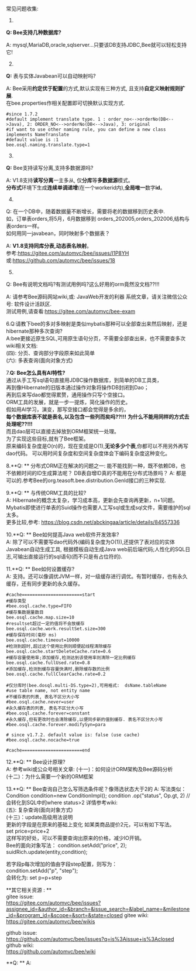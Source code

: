 常见问题收集:

1.	
**Q: Bee支持几种数据库?**	
	
A: mysql,MariaDB,oracle,sqlserver...只要该DB支持JDBC,Bee就可以轻松支持它!		

2.	
**Q:** 表与实体Javabean可以自动映射吗?	

A: Bee采用**约定优于配置**的方式,默认实现有三种方式, 且支持**自定义映射规则扩展**.  
在bee.properties作相关配置即可切换默认实现方式.		
```properties
#since 1.7.2
#default implement translate type. 1 : order_no<-->orderNo(DB<-->Java), 2: ORDER_NO<-->orderNo(DB<-->Java), 3: original
#if want to use other naming rule, you can define a new class implements NameTranslate
#default value is :1
bee.osql.naming.translate.type=1
```

3.	
**Q:** Bee支持读写分离,支持多数据源吗?	

A: V1.8支持**读写分离**一主多从, 仅**分库**等**多数据源**模式。  
**分布式**环境下生成**连续单调递增**(在一个workerid内),**全局唯一**数字**id**。  

4.	
Q: 在一个DB中，随着数据量不断增长，需要将老的数据移到历史表中.	
如，订单表orders,将5月，6月数据移到 orders_202005,orders_202006,结构与表orders一样。		
如何用同一javabean，同时映射多个数据表？  

A: **V1.8支持同库分表,动态表名映射**。	
参考:https://gitee.com/automvc/bee/issues/I1P8YH		
或:https://github.com/automvc/bee/issues/18	

5.
Q: Bee有说明文档吗?有测试用例吗?这么好用的orm竟然没文档??!!!	

A: 请参考Bee源码网站wiki,或: JavaWeb开发的利器 系统文章，请关注微信公众号: 软件设计活跃区.		
测试用例,请查看:https://gitee.com/automvc/bee-exam	

6.Q:请教下bee的多对多映射是类似mybatis那种可以全部查出来然后映射，还是hibernate那种多次查询?	
A:bee更接近原生SQL,可用原生语句分页，不需要全部查出来，也不需要查多次	
   wiki相关文档: 	
   (四): 分页、查询部分字段原来如此简单		
   (六): 多表查询(面向对象方式)	

7.**Q: Bee怎么具有AI特性?**	
通过从手工写sql语句直接用JDBC操作数据库，到简单的DB工具类，	
再到像Hibernate的旧版本通过操作对象将操作DB封闭到Dao；	
再到后来写dao都觉得累赘，通用操作只写个空接口。	
ORM工具的发展，就是一步一提炼，简化操作的历史。	
假如用AI学习，演变，那写空接口都会觉得是多余的，	
**每个数据库表不就是表名,以及包含一些列而矣吗??!!!**	
**为什么不能用同样的方式去处理呢??!!!**	
而且dao层可以直接去掉放到ORM框架统一处理。	
为了实现这些目标,就有了Bee框架。	
原来编码复杂度是O(n)的，现在变成是O(1),**无论多少个表**,你都可以不用另外再写dao代码。	
可以用时间复杂度和空间复杂度体会下编码复杂度这种变化。	

8.**Q: **	分布式ORM正在解决的问题之一:  能不能找到一种，既不依赖DB，也不依赖时间的ID生成算法呢？ DB表自增ID真的不能用在分布式场景吗？
A: 都是可以的.参考Bee的org.teasoft.bee.distribution.GenId接口的三种实现.

9.**Q: **	与传统ORM工具的比较?	
A: Hibernate的概念太复杂，学习成本高，更新会先查询再更新，n+1问题。Mybatis即使进行单表的Suid操作也需要人工写sql或生成sql文件，需要维护的sql太多。	
更多比较,参考: https://blog.csdn.net/abckingaa/article/details/84557336 

10.**Q: **	Bee如何提高Java web软件开发效率?	
A: 除了可以不需要写dao代码外(编码复杂度为O(1)),还提供了表对应的实体Javabean自动生成工具,	
根据模板自动生成Java web前后端代码;人性化的SQL日志,可输出直接运行的sql语句(而不只是有占位符的).	

11.**Q: **	Bee如何设置缓存?	
A: 支持。还可以像调优JVM一样，对一级缓存进行调优。有暂时缓存，也有永久缓存，还有同步更新的永久缓存。	
```properties
#cache=======================start
#缓存类型
#bee.osql.cache.type=FIFO
#缓存集数据量数目
bee.osql.cache.map.size=10
#resultset超过一定的值将不会放缓存
bee.osql.cache.work.resultSet.size=300
#缓存保存时间(毫秒 ms)
bee.osql.cache.timeout=10000
#检测到超时,超过这个使用比例则顺便起线程清除缓存
bee.osql.cache.startDeleteCache.rate=0.6
#缓存容量使用率;添加缓存,检测达到该使用率则清除一定比例缓存
bee.osql.cache.fullUsed.rate=0.8
#添加缓存,检测到缓存容量快满时,删除缓存数的比例
bee.osql.cache.fullClearCache.rate=0.2

#仅分库时(bee.dosql.multi-DS.type=2),可用格式:  dsName.tableName
#use table name, not entity name
#不缓存表的列表, 表名不区分大小写
#bee.osql.cache.never=user
#永久缓存表的列表, 表名不区分大小写
#bee.osql.cache.forever=constant
#永久缓存,但有更改时也会清除缓存,以便同步新的值到缓存. 表名不区分大小写
#bee.osql.cache.forever.modifySyn=para

# since v1.7.2. default value is: false (use cache)
#bee.osql.cache.nocache=true

#cache=======================end
```	

12.**Q: **	Bee设计原理?	
A: 
参考wiki或公众号相关文章:	
(十一)：如何设计ORM架构及Bee源码分析	
(十二)：为什么需要一个新的ORM框架	

13.**Q: **	Bee查询自己怎么写筛选条件呢？像筛选状态大于2的
A: 写法类似：
 Condition condition=new ConditionImpl();
		 condition
		 .op("status", Op.gt, 2) // 会转化到SQL中的where status>2
详情参考wiki:	
(五): 复杂查询(面向对象方式)	
(十三)：update高级用法说明	
更新的字段是在原来的基础上变化 如某类商品提价2元，可以有如下写法。	
set price=price+2	
这样写的好处，可以不需要查询出原来的价格，减少IO开销。	
Bee的面向对象写法：	
condition.setAdd("price", 2);	
suidRich.update(entity,condition);	
	
若字段p每次增加的值由字段step配置，则写为：	
condition.setAdd("p", "step");	
会转化为: set p=p+step	

**其它相关资源	: **	
gitee issue:	
https://gitee.com/automvc/bee/issues?assignee_id=&author_id=&branch=&issue_search=&label_name=&milestone_id=&program_id=&scope=&sort=&state=closed
gitee wiki:	
https://gitee.com/automvc/bee/wikis	
	
github issue:	
https://github.com/automvc/bee/issues?q=is%3Aissue+is%3Aclosed		
github wiki:	
https://github.com/automvc/bee/wiki	

**Q: **	
A: 
